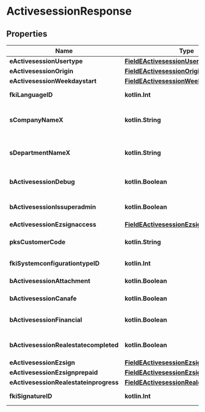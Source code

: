 
# ActivesessionResponse

## Properties
| Name | Type | Description | Notes |
| ------------ | ------------- | ------------- | ------------- |
| **eActivesessionUsertype** | [**FieldEActivesessionUsertype**](FieldEActivesessionUsertype.md) |  |  |
| **eActivesessionOrigin** | [**FieldEActivesessionOrigin**](FieldEActivesessionOrigin.md) |  |  |
| **eActivesessionWeekdaystart** | [**FieldEActivesessionWeekdaystart**](FieldEActivesessionWeekdaystart.md) |  |  |
| **fkiLanguageID** | **kotlin.Int** | The unique ID of the Language.  Valid values:  |Value|Description| |-|-| |1|French| |2|English| |  |
| **sCompanyNameX** | **kotlin.String** | The Name of the Company in the language of the requester |  |
| **sDepartmentNameX** | **kotlin.String** | The Name of the Department in the language of the requester |  |
| **bActivesessionDebug** | **kotlin.Boolean** | Whether the active session is in debug or not |  |
| **bActivesessionIssuperadmin** | **kotlin.Boolean** | Whether the active session is superadmin or not |  |
| **eActivesessionEzsignaccess** | [**FieldEActivesessionEzsignaccess**](FieldEActivesessionEzsignaccess.md) |  |  |
| **pksCustomerCode** | **kotlin.String** | The customer code assigned to your account |  |
| **fkiSystemconfigurationtypeID** | **kotlin.Int** | The unique ID of the Systemconfigurationtype |  |
| **bActivesessionAttachment** | **kotlin.Boolean** | Can access attachment when we clone a user |  [optional] |
| **bActivesessionCanafe** | **kotlin.Boolean** | Can access canafe when we clone a user |  [optional] |
| **bActivesessionFinancial** | **kotlin.Boolean** | Can access financial element when we clone a user |  [optional] |
| **bActivesessionRealestatecompleted** | **kotlin.Boolean** | Can access closed realestate folders when we clone a user |  [optional] |
| **eActivesessionEzsign** | [**FieldEActivesessionEzsign**](FieldEActivesessionEzsign.md) |  |  [optional] |
| **eActivesessionEzsignprepaid** | [**FieldEActivesessionEzsignprepaid**](FieldEActivesessionEzsignprepaid.md) |  |  [optional] |
| **eActivesessionRealestateinprogress** | [**FieldEActivesessionRealestateinprogress**](FieldEActivesessionRealestateinprogress.md) |  |  [optional] |
| **fkiSignatureID** | **kotlin.Int** | The unique ID of the Signature |  [optional] |



